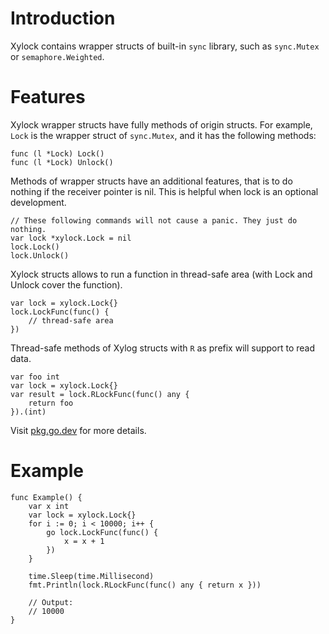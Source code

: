 # Introduction

Xylock contains wrapper structs of built-in `sync` library, such as `sync.Mutex`
or `semaphore.Weighted`.

# Features

Xylock wrapper structs have fully methods of origin structs. For example, `Lock`
is the wrapper struct of `sync.Mutex`, and it has the following methods:

```golang
func (l *Lock) Lock()
func (l *Lock) Unlock()
```

Methods of wrapper structs have an additional features, that is to do nothing if
the receiver pointer is nil. This is helpful when lock is an optional
development.

```golang
// These following commands will not cause a panic. They just do nothing.
var lock *xylock.Lock = nil
lock.Lock()
lock.Unlock()
```

Xylock structs allows to run a function in thread-safe area (with Lock and
Unlock cover the function).

```golang
var lock = xylock.Lock{}
lock.LockFunc(func() {
    // thread-safe area
})
```

Thread-safe methods of Xylog structs with `R` as prefix will support to read
data.

```golang
var foo int
var lock = xylock.Lock{}
var result = lock.RLockFunc(func() any {
    return foo
}).(int)
```

Visit [pkg.go.dev](https://pkg.go.dev/github.com/xybor/xyplatform/xylock) for
more details.

# Example

```golang
func Example() {
	var x int
	var lock = xylock.Lock{}
	for i := 0; i < 10000; i++ {
		go lock.LockFunc(func() {
			x = x + 1
		})
	}

	time.Sleep(time.Millisecond)
	fmt.Println(lock.RLockFunc(func() any { return x }))

	// Output:
	// 10000
}
```
